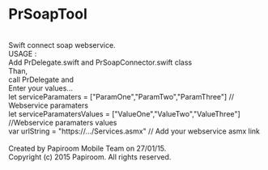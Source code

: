# PrSoapTool
<br>
Swift connect soap webservice.<br>
USAGE : <br>
Add PrDelegate.swift and PrSoapConnector.swift class <br>
Than,<br>
call PrDelegate and<br>
Enter your values...<br>
let serviceParamaters = ["ParamOne","ParamTwo","ParamThree"]  // Webservice paramaters<br>
let serviceParamatersValues = ["ValueOne","ValueTwo","ValueThree"]  //Webservice paramaters values<br>
var urlString = "https://.../Services.asmx" // Add your webservice asmx link<br>

<br>
Created by Papiroom Mobile Team on 27/01/15.<br>
Copyright (c) 2015 Papiroom. All rights reserved.<br>
